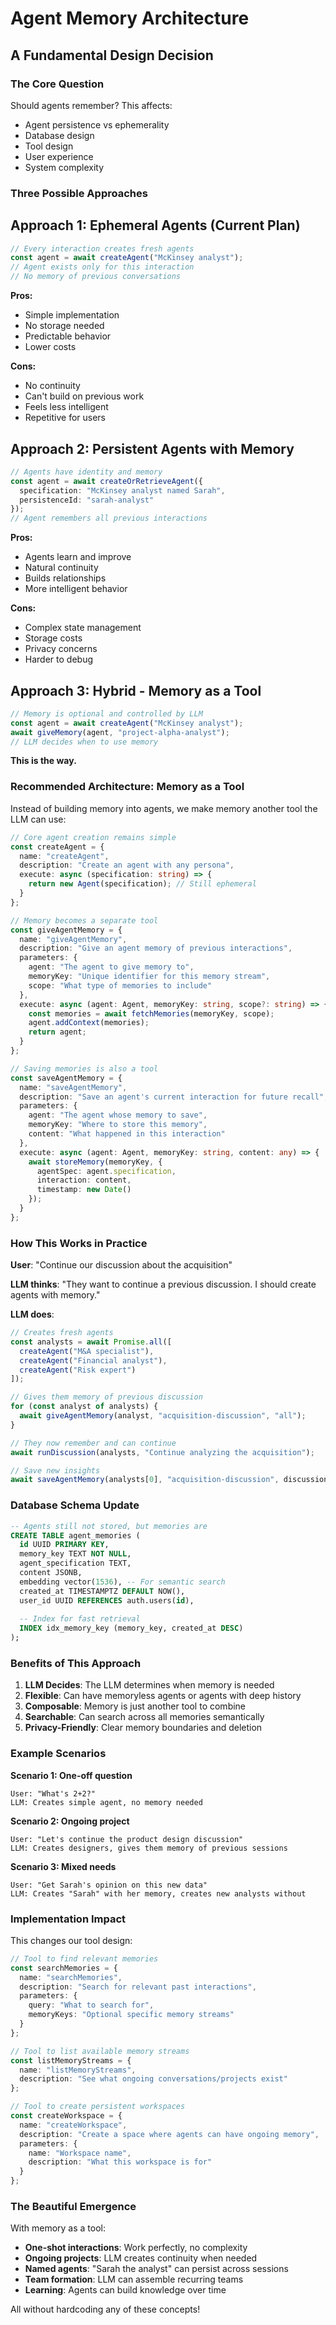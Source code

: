 # Agent Memory Architecture
## A Fundamental Design Decision

### The Core Question
Should agents remember? This affects:
- Agent persistence vs ephemerality
- Database design
- Tool design
- User experience
- System complexity

### Three Possible Approaches

## Approach 1: Ephemeral Agents (Current Plan)
```typescript
// Every interaction creates fresh agents
const agent = await createAgent("McKinsey analyst");
// Agent exists only for this interaction
// No memory of previous conversations
```

**Pros:**
- Simple implementation
- No storage needed
- Predictable behavior
- Lower costs

**Cons:**
- No continuity
- Can't build on previous work
- Feels less intelligent
- Repetitive for users

## Approach 2: Persistent Agents with Memory
```typescript
// Agents have identity and memory
const agent = await createOrRetrieveAgent({
  specification: "McKinsey analyst named Sarah",
  persistenceId: "sarah-analyst"
});
// Agent remembers all previous interactions
```

**Pros:**
- Agents learn and improve
- Natural continuity
- Builds relationships
- More intelligent behavior

**Cons:**
- Complex state management
- Storage costs
- Privacy concerns
- Harder to debug

## Approach 3: Hybrid - Memory as a Tool
```typescript
// Memory is optional and controlled by LLM
const agent = await createAgent("McKinsey analyst");
await giveMemory(agent, "project-alpha-analyst");
// LLM decides when to use memory
```

**This is the way.**

### Recommended Architecture: Memory as a Tool

Instead of building memory into agents, we make memory another tool the LLM can use:

```typescript
// Core agent creation remains simple
const createAgent = {
  name: "createAgent",
  description: "Create an agent with any persona",
  execute: async (specification: string) => {
    return new Agent(specification); // Still ephemeral
  }
};

// Memory becomes a separate tool
const giveAgentMemory = {
  name: "giveAgentMemory",
  description: "Give an agent memory of previous interactions",
  parameters: {
    agent: "The agent to give memory to",
    memoryKey: "Unique identifier for this memory stream",
    scope: "What type of memories to include"
  },
  execute: async (agent: Agent, memoryKey: string, scope?: string) => {
    const memories = await fetchMemories(memoryKey, scope);
    agent.addContext(memories);
    return agent;
  }
};

// Saving memories is also a tool
const saveAgentMemory = {
  name: "saveAgentMemory",
  description: "Save an agent's current interaction for future recall",
  parameters: {
    agent: "The agent whose memory to save",
    memoryKey: "Where to store this memory",
    content: "What happened in this interaction"
  },
  execute: async (agent: Agent, memoryKey: string, content: any) => {
    await storeMemory(memoryKey, {
      agentSpec: agent.specification,
      interaction: content,
      timestamp: new Date()
    });
  }
};
```

### How This Works in Practice

**User**: "Continue our discussion about the acquisition"

**LLM thinks**: "They want to continue a previous discussion. I should create agents with memory."

**LLM does**:
```typescript
// Creates fresh agents
const analysts = await Promise.all([
  createAgent("M&A specialist"),
  createAgent("Financial analyst"),
  createAgent("Risk expert")
]);

// Gives them memory of previous discussion
for (const analyst of analysts) {
  await giveAgentMemory(analyst, "acquisition-discussion", "all");
}

// They now remember and can continue
await runDiscussion(analysts, "Continue analyzing the acquisition");

// Save new insights
await saveAgentMemory(analysts[0], "acquisition-discussion", discussion);
```

### Database Schema Update

```sql
-- Agents still not stored, but memories are
CREATE TABLE agent_memories (
  id UUID PRIMARY KEY,
  memory_key TEXT NOT NULL,
  agent_specification TEXT,
  content JSONB,
  embedding vector(1536), -- For semantic search
  created_at TIMESTAMPTZ DEFAULT NOW(),
  user_id UUID REFERENCES auth.users(id),
  
  -- Index for fast retrieval
  INDEX idx_memory_key (memory_key, created_at DESC)
);
```

### Benefits of This Approach

1. **LLM Decides**: The LLM determines when memory is needed
2. **Flexible**: Can have memoryless agents or agents with deep history
3. **Composable**: Memory is just another tool to combine
4. **Searchable**: Can search across all memories semantically
5. **Privacy-Friendly**: Clear memory boundaries and deletion

### Example Scenarios

**Scenario 1: One-off question**
```
User: "What's 2+2?"
LLM: Creates simple agent, no memory needed
```

**Scenario 2: Ongoing project**
```
User: "Let's continue the product design discussion"
LLM: Creates designers, gives them memory of previous sessions
```

**Scenario 3: Mixed needs**
```
User: "Get Sarah's opinion on this new data"
LLM: Creates "Sarah" with her memory, creates new analysts without
```

### Implementation Impact

This changes our tool design:

```typescript
// Tool to find relevant memories
const searchMemories = {
  name: "searchMemories",
  description: "Search for relevant past interactions",
  parameters: {
    query: "What to search for",
    memoryKeys: "Optional specific memory streams"
  }
};

// Tool to list available memory streams
const listMemoryStreams = {
  name: "listMemoryStreams",
  description: "See what ongoing conversations/projects exist"
};

// Tool to create persistent workspaces
const createWorkspace = {
  name: "createWorkspace",
  description: "Create a space where agents can have ongoing memory",
  parameters: {
    name: "Workspace name",
    description: "What this workspace is for"
  }
};
```

### The Beautiful Emergence

With memory as a tool:
- **One-shot interactions**: Work perfectly, no complexity
- **Ongoing projects**: LLM creates continuity when needed
- **Named agents**: "Sarah the analyst" can persist across sessions
- **Team formation**: LLM can assemble recurring teams
- **Learning**: Agents can build knowledge over time

All without hardcoding any of these concepts!